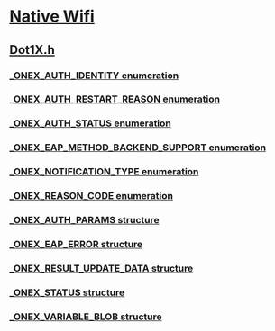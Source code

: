 # [Native Wifi](../_nwifi/index.md)
## [Dot1X.h](index.md)
### [_ONEX_AUTH_IDENTITY enumeration](../dot1x/ne-dot1x-_onex_auth_identity.md)
### [_ONEX_AUTH_RESTART_REASON enumeration](../dot1x/ne-dot1x-_onex_auth_restart_reason.md)
### [_ONEX_AUTH_STATUS enumeration](../dot1x/ne-dot1x-_onex_auth_status.md)
### [_ONEX_EAP_METHOD_BACKEND_SUPPORT enumeration](../dot1x/ne-dot1x-_onex_eap_method_backend_support.md)
### [_ONEX_NOTIFICATION_TYPE enumeration](../dot1x/ne-dot1x-_onex_notification_type.md)
### [_ONEX_REASON_CODE enumeration](../dot1x/ne-dot1x-_onex_reason_code.md)
### [_ONEX_AUTH_PARAMS structure](../dot1x/ns-dot1x-_onex_auth_params.md)
### [_ONEX_EAP_ERROR structure](../dot1x/ns-dot1x-_onex_eap_error.md)
### [_ONEX_RESULT_UPDATE_DATA structure](../dot1x/ns-dot1x-_onex_result_update_data.md)
### [_ONEX_STATUS structure](../dot1x/ns-dot1x-_onex_status.md)
### [_ONEX_VARIABLE_BLOB structure](../dot1x/ns-dot1x-_onex_variable_blob.md)
